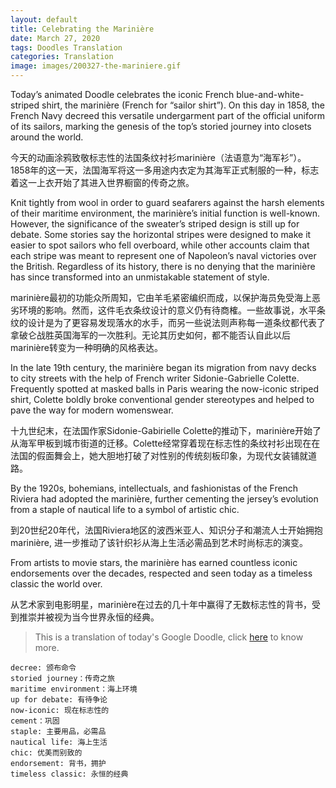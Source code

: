 ```yaml
---
layout: default
title: Celebrating the Marinière
date: March 27, 2020
tags: Doodles Translation
categories: Translation
image: images/200327-the-mariniere.gif
---
```


Today’s animated Doodle celebrates the iconic French blue-and-white-striped shirt, the marinière (French for “sailor shirt”). On this day in 1858, the French Navy decreed this versatile undergarment part of the official uniform of its sailors, marking the genesis of the top’s storied journey into closets around the world.

今天的动画涂鸦致敬标志性的法国条纹衬衫marinière（法语意为“海军衫”）。1858年的这一天，法国海军将这一多用途内衣定为其海军正式制服的一种，标志着这一上衣开始了其进入世界橱窗的传奇之旅。

Knit tightly from wool in order to guard seafarers against the harsh elements of their maritime environment, the marinière’s initial function is well-known. However, the significance of the sweater’s striped design is still up for debate. Some stories say the horizontal stripes were designed to make it easier to spot sailors who fell overboard, while other accounts claim that each stripe was meant to represent one of Napoleon’s naval victories over the British. Regardless of its history, there is no denying that the marinière has since transformed into an unmistakable statement of style.

marinière最初的功能众所周知，它由羊毛紧密编织而成，以保护海员免受海上恶劣环境的影响。然而，这件毛衣条纹设计的意义仍有待商榷。一些故事说，水平条纹的设计是为了更容易发现落水的水手，而另一些说法则声称每一道条纹都代表了拿破仑战胜英国海军的一次胜利。无论其历史如何，都不能否认自此以后marinière转变为一种明确的风格表达。

In the late 19th century, the marinière began its migration from navy decks to city streets with the help of French writer Sidonie-Gabrielle Colette. Frequently spotted at masked balls in Paris wearing the now-iconic striped shirt, Colette boldly broke conventional gender stereotypes and helped to pave the way for modern womenswear.

十九世纪末，在法国作家Sidonie-Gabirielle Colette的推动下，marinière开始了从海军甲板到城市街道的迁移。Colette经常穿着现在标志性的条纹衬衫出现在在法国的假面舞会上，她大胆地打破了对性别的传统刻板印象，为现代女装铺就道路。

By the 1920s, bohemians, intellectuals, and fashionistas of the French Riviera had adopted the marinière, further cementing the jersey’s evolution from a staple of nautical life to a symbol of artistic chic.

到20世纪20年代，法国Riviera地区的波西米亚人、知识分子和潮流人士开始拥抱marinière, 进一步推动了该针织衫从海上生活必需品到艺术时尚标志的演变。

From artists to movie stars, the marinière has earned countless iconic endorsements over the decades, respected and seen today as a timeless classic the world over.

从艺术家到电影明星，marinière在过去的几十年中赢得了无数标志性的背书，受到推崇并被视为当今世界永恒的经典。

> This is a translation of today's Google Doodle, click [here](https://google.com/doodles/celebrating-the-mariniere) to know more.

```text
decree: 颁布命令
storied journey：传奇之旅
maritime environment：海上环境
up for debate: 有待争论
now-iconic: 现在标志性的
cement：巩固
staple: 主要用品，必需品
nautical life: 海上生活
chic: 优美而别致的
endorsement: 背书，拥护
timeless classic: 永恒的经典
```